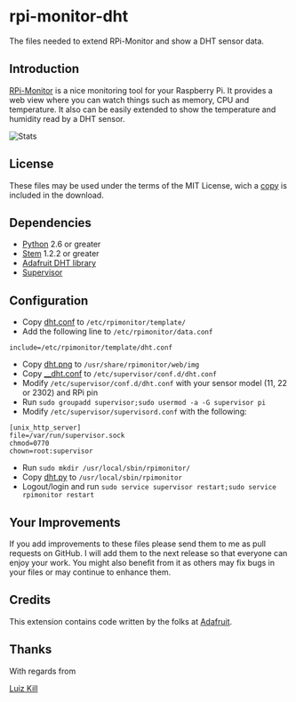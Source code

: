 rpi-monitor-dht
===============

The files needed to extend RPi-Monitor and show a DHT sensor data.

## Introduction ##

[RPi-Monitor](http://rpi-experiences.blogspot.com.br/p/rpi-monitor.html) is a nice monitoring tool for your Raspberry Pi. It provides a web view where you can watch things such as memory, CPU and temperature. It also can be easily extended to show the temperature and humidity read by a DHT sensor.

![Stats](https://raw.githubusercontent.com/lzkill/rpi-monitor-dht/master/stats.jpg)

## License ##

These files may be used under the terms of the MIT License, wich a [copy](LICENSE) is included in the download.

## Dependencies ##

- [Python](https://www.python.org) 2.6 or greater
- [Stem](https://stem.torproject.org) 1.2.2 or greater
- [Adafruit DHT library](https://learn.adafruit.com/dht-humidity-sensing-on-raspberry-pi-with-gdocs-logging/software-install-updated)
- [Supervisor](http://supervisord.org)

## Configuration ##

- Copy [dht.conf](dht.conf) to `/etc/rpimonitor/template/`
- Add the following line to `/etc/rpimonitor/data.conf`
```
include=/etc/rpimonitor/template/dht.conf
```
- Copy [dht.png](dht.png) to `/usr/share/rpimonitor/web/img`
- Copy [__dht.conf](__dht.conf) to `/etc/supervisor/conf.d/dht.conf`
- Modify `/etc/supervisor/conf.d/dht.conf` with your sensor model (11, 22 or 2302) and RPi pin
- Run `sudo groupadd supervisor;sudo usermod -a -G supervisor pi`
- Modify `/etc/supervisor/supervisord.conf` with the following:
```
[unix_http_server]
file=/var/run/supervisor.sock
chmod=0770
chown=root:supervisor
```
- Run `sudo mkdir /usr/local/sbin/rpimonitor/`
- Copy [dht.py](dht.py) to `/usr/local/sbin/rpimonitor`  
- Logout/login and run `sudo service supervisor restart;sudo service rpimonitor restart`

## Your Improvements ##

If you add improvements to these files please send them to me as pull requests on GitHub. I will add them to the next release so that everyone can enjoy your work. You might also benefit from it as others may fix bugs in your files or may continue to enhance them.

## Credits ##

This extension contains code written by the folks at [Adafruit](https://github.com/adafruit/Adafruit_Python_DHT).

## Thanks ##

With regards from

[Luiz Kill](mailto:me@lzkill.com)

